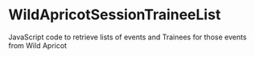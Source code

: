 # WildApricotSessionTraineeList
JavaScript code to retrieve lists of events and Trainees for those events from Wild Apricot 
